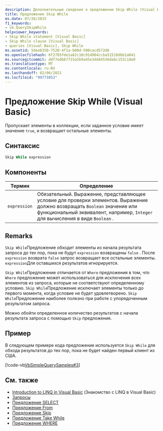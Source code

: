 ```yaml
---
description: Дополнительные сведения о предложении Skip While (Visual Basic)
title: Предложение Skip While
ms.date: 07/20/2015
f1_keywords:
- vb.QuerySkipWhile
helpviewer_keywords:
- Skip While statement [Visual Basic]
- Skip While clause [Visual Basic]
- queries [Visual Basic], Skip While
ms.assetid: 5dee8350-7520-4f1a-b00d-590cacd572d6
ms.openlocfilehash: 6f2785fde1a62c10c914904ccba51510dbb1a041
ms.sourcegitcommit: ddf7edb67715a5b9a45e3dd44536dabc153c1de0
ms.translationtype: MT
ms.contentlocale: ru-RU
ms.lasthandoff: 02/06/2021
ms.locfileid: "99773853"
---
```

# <a name="skip-while-clause-visual-basic"></a>Предложение Skip While (Visual Basic)

Пропускает элементы в коллекции, если заданное условие имеет значение `true`, и возвращает остальные элементы.  
  
## <a name="syntax"></a>Синтаксис  
  
```vb  
Skip While expression  
```  
  
## <a name="parts"></a>Компоненты  
  
|Термин|Определение|  
|---|---|  
|`expression`|Обязательный. Выражение, представляющее условие для проверки элементов. Выражение должно возвращать `Boolean` значение или функциональный эквивалент, например, `Integer` для вычисления в виде `Boolean` .|  
  
## <a name="remarks"></a>Remarks  

 `Skip While`Предложение обходит элементы из начала результата запроса до тех пор, пока не будут `expression` возвращены `false` . После `expression` возврата `false` запрос возвращает все остальные элементы. `expression`Для оставшихся результатов игнорируется.  
  
 `Skip While`Предложение отличается от `Where` предложения в том, что `Where` предложение может использоваться для исключения всех элементов из запроса, которые не соответствуют определенному условию. `Skip While`Предложение исключает элементы только до первого момента, когда условие не будет удовлетворено. `Skip While`Предложение наиболее полезно при работе с упорядоченным результатом запроса.  
  
 Можно обойти определенное количество результатов с начала результата запроса с помощью `Skip` предложения.  
  
## <a name="example"></a>Пример  

 В следующем примере кода предложение используется `Skip While` для обхода результатов до тех пор, пока не будет найден первый клиент из США.  
  
 [!code-vb[VbSimpleQuerySamples#3](~/samples/snippets/visualbasic/VS_Snippets_VBCSharp/VbSimpleQuerySamples/VB/QuerySamples1.vb#3)]  
  
## <a name="see-also"></a>См. также

- [Introduction to LINQ in Visual Basic](../../programming-guide/language-features/linq/introduction-to-linq.md) (Знакомство с LINQ в Visual Basic)
- [Запросы](index.md)
- [Предложение SELECT](select-clause.md)
- [Предложение From](from-clause.md)
- [Предложение Skip](skip-clause.md)
- [Предложение Take While](take-while-clause.md)
- [Предложение WHERE](where-clause.md)
